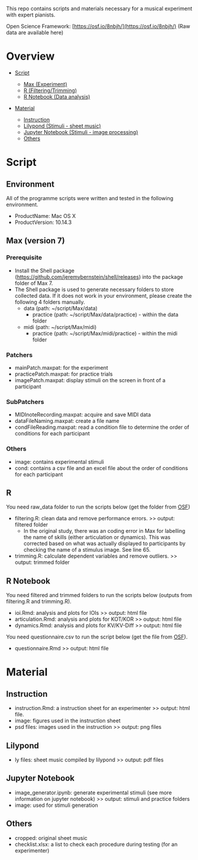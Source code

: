 This repo contains scripts and materials necessary for a musical experiment with expert pianists.

 Open Science Framework: [https://osf.io/8nbjh/](https://osf.io/8nbjh/) (Raw data are available here)

# Overview
- [Script](#Script)
    + [Max (Experiment)](#Max)
    + [R (Filtering/Trimming)](#R)
    + [R Notebook (Data analysis)](#R-Notebook)
   
- [Material](#Material)
    + [Instruction](#Instruction)
    + [Lilypond (Stimuli - sheet music)](#Lilypond)
    + [Jupyter Notebook (Stimuli - image processing)](#Jupyter-notebook)
    + [Others](#Others)

# Script
## Environment
All of the programme scripts were written and tested in the following environment.

- ProductName: Mac OS X  
- ProductVersion: 10.14.3

## Max (version 7)
### Prerequisite
- Install the Shell package (https://github.com/jeremybernstein/shell/releases) into the package folder of Max 7.
- The Shell package is used to generate necessary folders to store collected data. If it does not work in your environment, please create the following 4 folders manually.
    + data (path: ~/script/Max/data)
        + practice (path: ~/script/Max/data/practice) - within the data folder
    + midi (path: ~/script/Max/midi)
        + practice (path: ~/script/Max/midi/practice) - within the midi folder
        
### Patchers
- mainPatch.maxpat: for the experiment
- practicePatch.maxpat: for practice trials
- imagePatch.maxpat: display stimuli on the screen in front of a participant

### SubPatchers
- MIDInoteRecording.maxpat: acquire and save MIDI data
- dataFileNaming.maxpat: create a file name
- condFileReading.maxpat: read a condition file to determine the order of conditions for each participant

### Others
- image: contains experimental stimuli
- cond: contains a csv file and an excel file about the order of conditions for each participant

## R
You need raw_data folder to run the scripts below (get the folder from [OSF](https://osf.io/8nbjh/))
- filtering.R: clean data and remove performance errors. >> output: filtered folder
    + In the original study, there was an coding error in Max for labelling the name of skills (either articulation or dynamics). This was corrected based on what was actually displayed to participants by checking the name of a stimulus image. See line 65.
- trimming.R: calculate dependent variables and remove outliers. >> output: trimmed folder

## R Notebook
You need filtered and trimmed folders to run the scripts below (outputs from filtering.R and trimming.R).
- ioi.Rmd: analysis and plots for IOIs >> output: html file
- articulation.Rmd: analysis and plots for KOT/KOR >> output: html file
- dynamics.Rmd: analysis and plots for KV/KV-Diff >> output: html file

You need questionnaire.csv to run the script below (get the file from [OSF](https://osf.io/8nbjh/)).
- questionnaire.Rmd >> output: html file

# Material
## Instruction
- instruction.Rmd: a instruction sheet for an experimenter >> output: html file.
- image: figures used in the instruction sheet
- psd files: images used in the instruction >> output: png files

## Lilypond
- ly files: sheet music compiled by lilypond >> output: pdf files

## Jupyter Notebook
- image_generator.ipynb: generate experimental stimuli (see more information on jupyter notebook) >> output: stimuli and practice folders
- image: used for stimuli generation

## Others
- cropped: original sheet music
- checklist.xlsx: a list to check each procedure during testing (for an experimenter)
